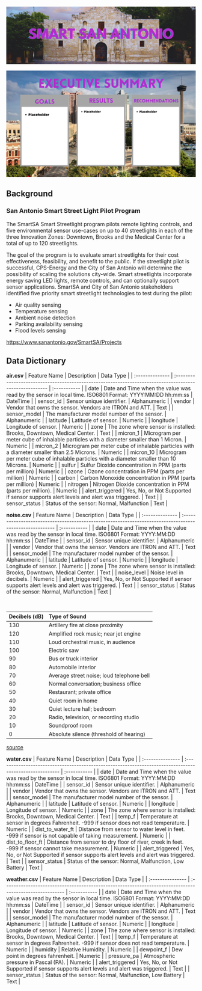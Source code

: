 ![header](./visuals/header.png)

![exec-summary](./visuals/executive_summary.png)

## Background

### San Antonio Smart Street Light Pilot Program

The SmartSA Smart Streetlight program pilots remote lighting controls, and five environmental sensor use-cases on up to 40 streetlights in each of the three Innovation Zones: Downtown, Brooks and the Medical Center for a total of up to 120 streetlights.

The goal of the program is to evaluate smart streetlights for their cost effectiveness, feasibility, and benefit to the public. If the streetlight pilot is successful, CPS-Energy and the City of San Antonio will determine the possibility of scaling the solutions city-wide. Smart streetlights incorporate energy saving LED lights, remote controls, and can optionally support sensor applications. SmartSA and City of San Antonio stakeholders identified five priority smart streetlight technologies to test during the pilot:
- Air quality sensing
- Temperature sensing
- Ambient noise detection
- Parking availability sensing
- Flood levels sensing

https://www.sanantonio.gov/SmartSA/Projects

## Data Dictionary
**air.csv**
| Feature Name    | Description                                                                                              | Data Type    |
| :-------------- | :------------------------------------------------------------------------------------------------------- | :----------- |
| date            | Date and Time when the value was read by the sensor in local time. ISO6801 Format: YYYY:MM:DD hh:mm:ss   | DateTime     |
| sensor_id       | Sensor unique identifier.                                                                                | Alphanumeric |
| vendor          | Vendor that owns the sensor. Vendors are ITRON and ATT.                                                  | Text         |
| sensor_model    | The manufacturer model number of the sensor.                                                             | Alphanumeric |
| latitude        | Latitude of sensor.                                                                                      | Numeric      |
| longitude       | Longitude of sensor.                                                                                     | Numeric      |
| zone            | The zone where sensor is installed: Brooks, Downtown, Medical Center.                                    | Text         |
| micron_1        | Microgram per meter cube of inhalable particles with a diameter smaller than 1 Micron.                   | Numeric      |
| micron_2        | Microgram per meter cube of inhalable particles with a diameter smaller than 2.5 Microns.                | Numeric      |
| micron_10       | Microgram per meter cube of inhalable particles with a diameter smaller than 10 Microns.                 | Numeric      |
| sulfur          | Sulfur Dioxide concentration in PPM (parts per million)                                                  | Numeric      |
| ozone           | Ozone concentration in PPM (parts per million)                                                           | Numeric      |
| carbon          | Carbon Monoxide concentration in PPM (parts per million)                                                 | Numeric      |
| nitrogen        | Nitrogen Dioxide concentration in PPM (parts per million).                                               | Numeric      |
| alert_triggered | Yes, No, or Not Supported if sensor supports alert levels and alert was triggered.                       | Text         |
| sensor_status   | Status of the sensor: Normal, Malfunction                                                                | Text         |


**noise.csv**
| Feature Name    | Description                                                                                              | Data Type    |
| :-------------- | :------------------------------------------------------------------------------------------------------- | :----------- |
| date            | Date and Time when the value was read by the sensor in local time. ISO6801 Format: YYYY:MM:DD hh:mm:ss   | DateTime     |
| sensor_id       | Sensor unique identifier.                                                                                | Alphanumeric |
| vendor          | Vendor that owns the sensor. Vendors are ITRON and ATT.                                                  | Text         |
| sensor_model    | The manufacturer model number of the sensor.                                                             | Alphanumeric |
| latitude        | Latitude of sensor.                                                                                      | Numeric      |
| longitude       | Longitude of sensor.                                                                                     | Numeric      |
| zone            | The zone where sensor is installed: Brooks, Downtown, Medical Center.                                    | Text         |
| noise_level     | Noise level in decibels.                                                                                 | Numeric      |
| alert_triggered | Yes, No, or Not Supported if sensor supports alert levels and alert was triggered.                       | Text         |
| sensor_status   | Status of the sensor: Normal, Malfunction                                                                | Text         |

<br>

| Decibels (dB) | Type of Sound                                    |
| :------- | :---------------------------------------------------- |
| 130      | Artillery fire at close proximity                     |
| 120      | Amplified rock music; near jet engine                 |
| 110      | Loud orchestral music, in audience                    |
| 100      | Electric saw                                          |
| 90       | Bus or truck interior                                 |
| 80       | Automobile interior                                   |
| 70       | Average street noise; loud telephone bell             |
| 60       | Normal conversation; business office                  |
| 50       | Restaurant; private office                            |
| 40       | Quiet room in home                                    |
| 30       | Quiet lecture hall; bedroom                           |
| 20       | Radio, television, or recording studio                |
| 10       | Soundproof room                                       |
| 0        | Absolute silence (threshold of hearing)               |

[source](https://www.britannica.com/science/sound-physics/The-decibel-scale)

**water.csv**
| Feature Name     | Description                                                                                              | Data Type    |
| :--------------- | :------------------------------------------------------------------------------------------------------- | :----------- |
| date             | Date and Time when the value was read by the sensor in local time. ISO6801 Format: YYYY:MM:DD hh:mm:ss   | DateTime     |
| sensor_id        | Sensor unique identifier.                                                                                | Alphanumeric |
| vendor           | Vendor that owns the sensor. Vendors are ITRON and ATT.                                                  | Text         |
| sensor_model     | The manufacturer model number of the sensor.                                                             | Alphanumeric |
| latitude         | Latitude of sensor.                                                                                      | Numeric      |
| longitude        | Longitude of sensor.                                                                                     | Numeric      |
| zone             | The zone where sensor is installed: Brooks, Downtown, Medical Center.                                    | Text         |
| temp_f           | Temperature at sensor in degrees Fahrenheit. -999 if sensor does not read temperature.                   | Numeric      |
| dist_to_water_ft | Distance from sensor to water level in feet. -999 if sensor is not capable of taking measurement.        | Numeric      |
| dist_to_floor_ft | Distance from sensor to dry floor of river, creek in feet. -999 if sensor cannot take measurement.       | Numeric      |
| alert_triggered  | Yes, No, or Not Supported if sensor supports alert levels and alert was triggered.                       | Text         |
| sensor_status    | Status of the sensor: Normal, Malfunction, Low Battery                                                   | Text         |


**weather.csv**
| Feature Name     | Description                                                                                              | Data Type    |
| :--------------- | :------------------------------------------------------------------------------------------------------- | :----------- |
| date             | Date and Time when the value was read by the sensor in local time. ISO6801 Format: YYYY:MM:DD hh:mm:ss   | DateTime     |
| sensor_id        | Sensor unique identifier.                                                                                | Alphanumeric |
| vendor           | Vendor that owns the sensor. Vendors are ITRON and ATT.                                                  | Text         |
| sensor_model     | The manufacturer model number of the sensor.                                                             | Alphanumeric |
| latitude         | Latitude of sensor.                                                                                      | Numeric      |
| longitude        | Longitude of sensor.                                                                                     | Numeric      |
| zone             | The zone where sensor is installed: Brooks, Downtown, Medical Center.                                    | Text         |
| temp_f           | Temperature at sensor in degrees Fahrenheit. -999 if sensor does not read temperature.                   | Numeric      |
| humidity         | Relative Humidity.                                                                                       | Numeric      |
| dewpoint_f       | Dew point in degrees fahrenheit.                                                                         | Numeric      |
| pressure_pa      | Atmospheric pressure in Pascal (PA).                                                                     | Numeric      |
| alert_triggered  | Yes, No, or Not Supported if sensor supports alert levels and alert was triggered.                       | Text         |
| sensor_status    | Status of the sensor: Normal, Malfunction, Low Battery                                                   | Text         |
